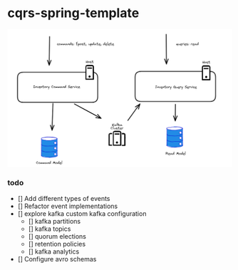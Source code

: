 # cqrs-spring-template

![diagram.png](assets%2Fdiagram.png)

### todo

- [] Add different types of events
- [] Refactor event implementations
- [] explore kafka custom kafka configuration 
   - [] kafka partitions
   - [] kafka topics
   - [] quorum elections
   - [] retention policies
   - [] kafka analytics
- [] Configure avro schemas
